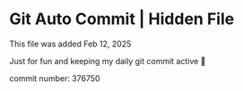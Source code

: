 # Git Auto Commit | Hidden File

This file was added Feb 12, 2025

Just for fun and keeping my daily git commit active 🤪

commit number: 376750
